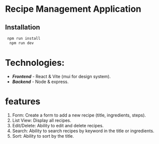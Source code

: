 
# Recipe Management Application

## Installation
```bash
 npm run install
  npm run dev
```
    


# Technologies:

 - ***Frontend*** - React & Vite  (mui for design system).
 - ***Backend*** - Node & express.

# features
  1. Form: Create a form to add a new recipe (title, ingredients, steps).
  2. List View: Display all recipes.
  3. Edit/Delete: Ability to edit and delete recipes.
  4. Search: Ability to search recipes by keyword in the title or ingredients.
  5. Sort: Ability to sort by the title.
